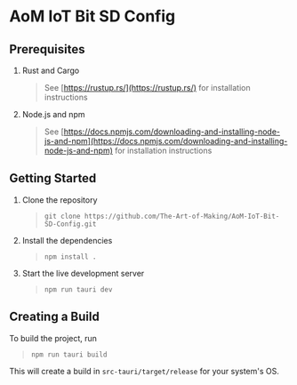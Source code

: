 # AoM IoT Bit SD Config

## Prerequisites

1. Rust and Cargo
   > See [https://rustup.rs/](https://rustup.rs/) for installation instructions
2. Node.js and npm
   > See [https://docs.npmjs.com/downloading-and-installing-node-js-and-npm](https://docs.npmjs.com/downloading-and-installing-node-js-and-npm) for installation instructions

## Getting Started

1. Clone the repository
   > `git clone https://github.com/The-Art-of-Making/AoM-IoT-Bit-SD-Config.git`
2. Install the dependencies
   > `npm install .`
3. Start the live development server
   > `npm run tauri dev`

## Creating a Build

To build the project, run

> `npm run tauri build`

This will create a build in `src-tauri/target/release` for your system's OS.
